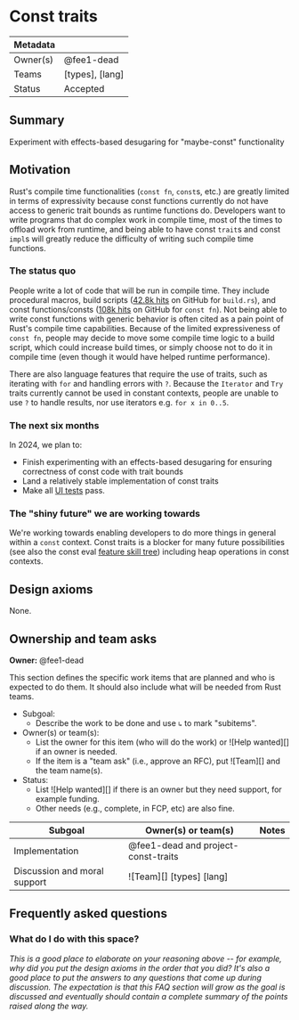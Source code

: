 # Const traits

| Metadata |                 |
| -------- | --------------- |
| Owner(s) | @fee1-dead      |
| Teams    | [types], [lang] |
| Status   | Accepted        |

## Summary

Experiment with effects-based desugaring for "maybe-const" functionality

## Motivation

Rust's compile time functionalities (`const fn`, `const`s, etc.) are greatly limited in terms of expressivity because const functions currently do not have access to generic trait bounds as runtime functions do. Developers want to write programs that do complex work in compile time, most of the times to offload work from runtime, and being able to have const `trait`s and const `impl`s will greatly reduce the difficulty of writing such compile time functions.

### The status quo

People write a lot of code that will be run in compile time. They include procedural macros, build scripts ([42.8k hits][build scripts] on GitHub for `build.rs`), and const functions/consts ([108k hits][const fns] on GitHub for `const fn`). Not being able to write const functions with generic behavior is often cited as a pain point of Rust's compile time capabilities. Because of the limited expressiveness of `const fn`, people may decide to move some compile time logic to a build script, which could increase build times, or simply choose not to do it in compile time (even though it would have helped runtime performance).

There are also language features that require the use of traits, such as iterating with `for` and handling errors with `?`. Because the `Iterator` and `Try` traits currently cannot be used in constant contexts, people are unable to use `?` to handle results, nor use iterators e.g. `for x in 0..5`.

[build scripts]: https://github.com/search?q=path%3A**%2Fbuild.rs+NOT+is%3Afork&type=code
[const fns]: https://github.com/search?q=%22const+fn%22+language%3Arust+NOT+is%3Afork&type=code

### The next six months

In 2024, we plan to:
* Finish experimenting with an effects-based desugaring for ensuring correctness of const code with trait bounds
* Land a relatively stable implementation of const traits
* Make all [UI tests] pass.

[UI tests]: https://github.com/rust-lang/rust/blob/master/tests/ui/rfcs/rfc-2632-const-trait-impl/

### The "shiny future" we are working towards

We're working towards enabling developers to do more things in general within a `const` context. Const traits is a blocker for many future possibilities (see also the const eval [feature skill tree]) including heap operations in const contexts. 

[feature skill tree]: https://rust-lang.github.io/const-eval/skill_tree.html

## Design axioms

None.

## Ownership and team asks

**Owner:** @fee1-dead

This section defines the specific work items that are planned and who is expected to do them. It should also include what will be needed from Rust teams.

* Subgoal:
    * Describe the work to be done and use `↳` to mark "subitems".
* Owner(s) or team(s):
    * List the owner for this item (who will do the work) or ![Help wanted][] if an owner is needed.
    * If the item is a "team ask" (i.e., approve an RFC), put ![Team][] and the team name(s).
* Status:
    * List ![Help wanted][] if there is an owner but they need support, for example funding.
    * Other needs (e.g., complete, in FCP, etc) are also fine.

| Subgoal                      | Owner(s) or team(s)                 | Notes |
| ---------------------------- | ----------------------------------- | ----- |
| Implementation               | @fee1-dead and project-const-traits |       |
| Discussion and moral support | ![Team][] [types] [lang]            |       |

## Frequently asked questions

### What do I do with this space?

*This is a good place to elaborate on your reasoning above -- for example, why did you put the design axioms in the order that you did? It's also a good place to put the answers to any questions that come up during discussion. The expectation is that this FAQ section will grow as the goal is discussed and eventually should contain a complete summary of the points raised along the way.*